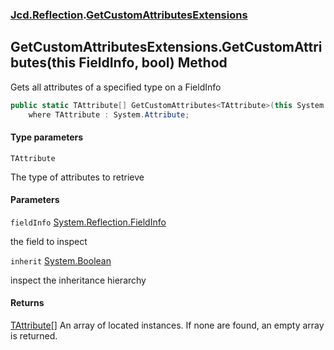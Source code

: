 ### [Jcd.Reflection](Jcd.Reflection.md 'Jcd.Reflection').[GetCustomAttributesExtensions](GetCustomAttributesExtensions.md 'Jcd.Reflection.GetCustomAttributesExtensions')

## GetCustomAttributesExtensions.GetCustomAttributes<TAttribute>(this FieldInfo, bool) Method

Gets all attributes of a specified type on a FieldInfo

```csharp
public static TAttribute[] GetCustomAttributes<TAttribute>(this System.Reflection.FieldInfo fieldInfo, bool inherit=false)
    where TAttribute : System.Attribute;
```

#### Type parameters

<a name='Jcd.Reflection.GetCustomAttributesExtensions.GetCustomAttributes_TAttribute_(thisSystem.Reflection.FieldInfo,bool).TAttribute'></a>

`TAttribute`

The type of attributes to retrieve

#### Parameters

<a name='Jcd.Reflection.GetCustomAttributesExtensions.GetCustomAttributes_TAttribute_(thisSystem.Reflection.FieldInfo,bool).fieldInfo'></a>

`fieldInfo` [System.Reflection.FieldInfo](https://docs.microsoft.com/en-us/dotnet/api/System.Reflection.FieldInfo 'System.Reflection.FieldInfo')

the field to inspect

<a name='Jcd.Reflection.GetCustomAttributesExtensions.GetCustomAttributes_TAttribute_(thisSystem.Reflection.FieldInfo,bool).inherit'></a>

`inherit` [System.Boolean](https://docs.microsoft.com/en-us/dotnet/api/System.Boolean 'System.Boolean')

inspect the inheritance hierarchy

#### Returns

[TAttribute](GetCustomAttributesExtensions.GetCustomAttributes.y2DpYlVzOBWz252IFwdhzg.md#Jcd.Reflection.GetCustomAttributesExtensions.GetCustomAttributes_TAttribute_(thisSystem.Reflection.FieldInfo,bool).TAttribute 'Jcd.Reflection.GetCustomAttributesExtensions.GetCustomAttributes<TAttribute>(this System.Reflection.FieldInfo, bool).TAttribute')[[]](https://docs.microsoft.com/en-us/dotnet/api/System.Array 'System.Array')
An array of located <typeparamre name="TAttribute"/> instances. If none are found, an empty array is
returned.